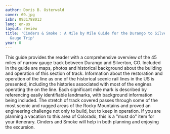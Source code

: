 ```yaml
---
author: Doris B. Osterwald
cover: 69.jpg
isbn: 0931788013
lang: en-us
layout: review
title: 'Cinders & Smoke : A Mile by Mile Guide for the Durango to Silverton Narrow
  Gauge Trip'
year: 0
---
```

This guide provides the reader with a comprehensive overview of the 45 miles of narrow gauge track between Durango and Silverton, CO.  Included in the guide are maps, photos and historical background about the building and operation of this section of track.  Information about the restoration and operation of the line as one of the historical scenic rail lines in the US is presented, including the histories associated with most of the engines operating the on the line. 
 Each significant mile mark is described by referencing easily identifiable landmarks, with background information being included.  The stretch of track covered passes through some of the most scenic and rugged areas of the Rocky Mountains and proved an engineering challenge not only to build, but to keep in operation. 
 If you are planning a vacation to this area of Colorado, this is a "must do" item for your itenerary.  Cinders and Smoke will help in both planning and enjoying the excursion.
